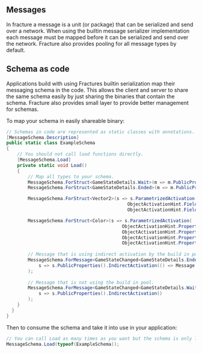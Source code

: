 ## Messages
In fracture a message is a unit (or package) that can be serialized and send over a network. When using the builtin message
serializer implementation each message must be mapped before it can be serialized and send over the network. Fracture also provides pooling for all
message types by default.

## Schema as code
Applications build with using Fractures builtin serialization map their messaging schema in the code. This allows the client and server to share the same schema easily
by just sharing the binaries that contain the schema. Fracture also provides small layer to provide better management for schemas.

To map your schema in easily shareable binary:
```csharp
// Schemas in code are represented as static classes with annotations.
[MessageSchema.Description]
public static class ExampleSchema
{
    // You should not call load functions directly.
    [MessageSchema.Load]
    private static void Load()
    {
        // Map all types to your schema.          
        MessageSchema.ForStruct<GameStateDetails.Wait>(m => m.PublicProperties());
        MessageSchema.ForStruct<GameStateDetails.Ended>(m => m.PublicProperties());

        MessageSchema.ForStruct<Vector2>(s => s.ParametrizedActivation(
                                             ObjectActivationHint.Field("x", nameof(Vector2.X)),
                                             ObjectActivationHint.Field("y", nameof(Vector2.Y))));

        MessageSchema.ForStruct<Color>(s => s.ParametrizedActivation(
                                           ObjectActivationHint.Property("r", nameof(Color.R), typeof(byte)),
                                           ObjectActivationHint.Property("g", nameof(Color.G), typeof(byte)),
                                           ObjectActivationHint.Property("b", nameof(Color.B), typeof(byte)),
                                           ObjectActivationHint.Property("alpha", nameof(Color.A), typeof(byte))));
                                           
        // Message that is using indirect activation by the build in pool.
        MessageSchema.ForMessage<GameStateChanged<GameStateDetails.Ended>>(
            s => s.PublicProperties().IndirectActivation(() => Message.Create<GameStateChanged<GameStateDetails.Ended>>())
        );
           
        // Message that is not using the build in pool.
        MessageSchema.ForMessage<GameStateChanged<GameStateDetails.Wait>>(
            s => s.PublicProperties().IndirectActivation()
        );
    }
  }
}
```

Then to consume the schema and take it into use in your application:
```csharp
// You can call Load as many times as you want but the schema is only loaded once.
MessageSchema.Load(typeof(ExampleSchema));         
```